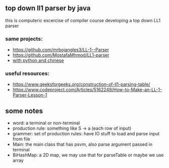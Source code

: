 ## top down ll1 parser by java 
this is computeric excercise of compiler course 
developing a top down LL1 parser 


### same projects:
+ https://github.com/mrbojangles3/LL-1--Parser
+ https://github.com/MostafaMhmod/LL1-parser
+ [with python and chinese](https://github.com/EtoDemerzel0427/LL1-Parser)

### useful resources:
+ https://www.geeksforgeeks.org/construction-of-ll1-parsing-table/
+ https://www.codeproject.com/Articles/5162249/How-to-Make-an-LL-1-Parser-Lesson-1



## some notes
+ word: a terminal or non-terminal 
+ production rule: something like S -> a (each row of input)
+ grammer: set of production rules: have IO stuff to load and parse input from file 
+ Main: the main class that has psvm, also parse argument passed in terminal
+ BiHashMap: a 2D map, we may use that for parseTable or maybe we use array


